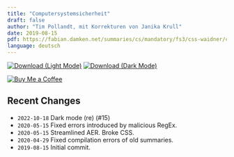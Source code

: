 ```yaml
---
title: "Computersystemsicherheit"
draft: false
author: "Tim Pollandt, mit Korrekturen von Janika Krull"
date: 2019-08-15
pdf: https://fabian.damken.net/summaries/cs/mandatory/fs3/css-waidner/css-waidner-summary.pdf
language: deutsch
---
```


[![Download (Light Mode)](/download.png)](css-waidner-summary.pdf)
[![Download (Dark Mode)](/download-dark.png)](css-waidner-summary-dark.pdf)

[![Buy Me a Coffee](/kofi.png)](https://ko-fi.com/fdamken)

## Recent Changes
- `2022-10-18` Dark mode (re) (#15)
- `2020-05-15` Fixed errors introduced by malicious RegEx.
- `2020-05-15` Streamlined AER. Broke CSS.
- `2020-04-29` Fixed compilation errors of old summaries.
- `2019-08-15` Initial commit.

